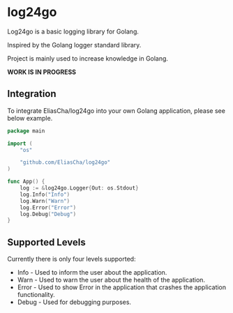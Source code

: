 # log24go
Log24go is a basic logging library for Golang.

Inspired by the Golang logger standard library.

Project is mainly used to increase knowledge in Golang.

**WORK IS IN PROGRESS**

## Integration

To integrate EliasCha/log24go into your own Golang application, please see below example.

```go
package main

import (
	"os"

	"github.com/EliasCha/log24go"
)

func App() {
    log := &log24go.Logger{Out: os.Stdout}
    log.Info("Info")
    log.Warn("Warn")
    log.Error("Error")
    log.Debug("Debug")
}
```

## Supported Levels

Currently there is only four levels supported:
* Info - Used to inform the user about the application.
* Warn - Used to warn the user about the health of the application.
* Error - Used to show Error in the application that crashes the application functionality.
* Debug - Used for debugging purposes.
